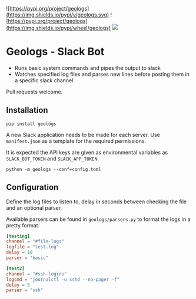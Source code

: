 ![https://pypi.org/project/geologs](https://img.shields.io/pypi/v/geologs.svg) ![https://pypi.org/project/geologs](https://img.shields.io/pypi/wheel/geologs) ![](https://img.shields.io/badge/certified-cool_project-blue)


# Geologs - Slack Bot

- Runs basic system commands and pipes the output to slack
- Watches specified log files and parses new lines before posting them in a specific slack channel

Pull requests welcome.


## Installation
``
pip install geologs
``

A new Slack application needs to be made for each server. Use `manifest.json` as a template for the required permissions.

It is expected the API keys are given as environmental variables as `SLACK_BOT_TOKEN` and `SLACK_APP_TOKEN`.

```
python -m geologs --conf=config.toml
```


## Configuration
Define the log files to listen to, delay in seconds between checking the file and an optional parser. 

Available parsers can be found in `geologs/parsers.py` to format the logs in a pretty format.

```toml
[testing]
channel = "#file-logs"
logfile = "test.log"
delay = 10
parser = "basic"

[test2]
channel = "#ssh-logins"
logcmd = "journalctl -u sshd --no-pager -f"
delay = 5
parser = "ssh"
```

